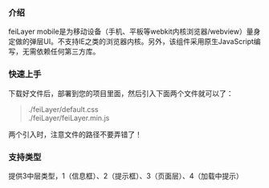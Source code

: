### 介绍
feiLayer mobile是为移动设备（手机、平板等webkit内核浏览器/webview）量身定做的弹层UI。不支持IE之类的浏览器内核。另外，该组件采用原生JavaScript编写，无需依赖任何第三方库。

### 快速上手
下载好文件后，部署到您的项目里面，然后引入下面两个文件就可以了：
> ./feiLayer/default.css<br /> 
./feiLayer/feiLayer.min.js

两个引入时，注意文件的路径不要弄错了！


### 支持类型
提供3中层类型，1（信息框）、2（提示框）、3（页面层）、4（加载中提示）
